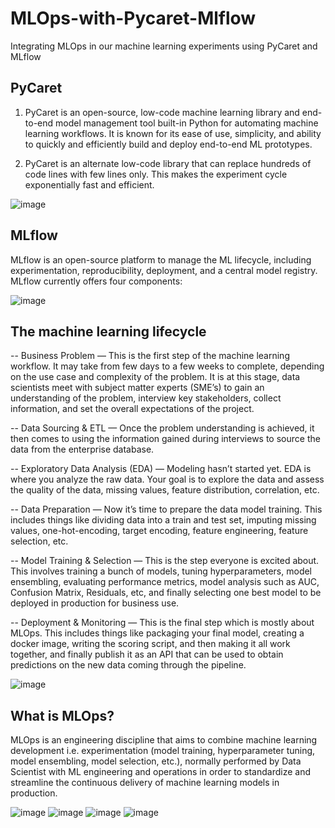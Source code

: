 # MLOps-with-Pycaret-Mlflow
Integrating MLOps in our machine learning experiments using PyCaret and MLflow 


## PyCaret
 
1) PyCaret is an open-source, low-code machine learning library and end-to-end model management tool built-in Python for automating machine learning workflows. It is known for its ease of use, simplicity, and ability to quickly and efficiently build and deploy end-to-end ML prototypes.

2) PyCaret is an alternate low-code library that can replace hundreds of code lines with few lines only. This makes the experiment cycle exponentially fast and efficient.

![image](https://user-images.githubusercontent.com/39995021/174984290-9f100186-6ef3-46a1-ae16-6d0b8450c655.png)


## MLflow
 
MLflow is an open-source platform to manage the ML lifecycle, including experimentation, reproducibility, deployment, and a central model registry. MLflow currently offers four components:


![image](https://user-images.githubusercontent.com/39995021/174984383-c66e5d50-f33e-45c4-8b9a-a96d522f47b1.png)


## The machine learning lifecycle

-- Business Problem — This is the first step of the machine learning workflow. It may take from few days to a few weeks to complete, depending on the use case and complexity of the problem. It is at this stage, data scientists meet with subject matter experts (SME’s) to gain an understanding of the problem, interview key stakeholders, collect information, and set the overall expectations of the project.

-- Data Sourcing & ETL — Once the problem understanding is achieved, it then comes to using the information gained during interviews to source the data from the enterprise database.

-- Exploratory Data Analysis (EDA) — Modeling hasn’t started yet. EDA is where you analyze the raw data. Your goal is to explore the data and assess the quality of the data, missing values, feature distribution, correlation, etc.

-- Data Preparation — Now it’s time to prepare the data model training. This includes things like dividing data into a train and test set, imputing missing values, one-hot-encoding, target encoding, feature engineering, feature selection, etc.

-- Model Training & Selection — This is the step everyone is excited about. This involves training a bunch of models, tuning hyperparameters, model ensembling, evaluating performance metrics, model analysis such as AUC, Confusion Matrix, Residuals, etc, and finally selecting one best model to be deployed in production for business use.

-- Deployment & Monitoring — This is the final step which is mostly about MLOps. This includes things like packaging your final model, creating a docker image, writing the scoring script, and then making it all work together, and finally publish it as an API that can be used to obtain predictions on the new data coming through the pipeline.

![image](https://user-images.githubusercontent.com/39995021/174984773-a70dd153-cd4a-437c-9564-a82aab4744e6.png)



## What is MLOps?
 
MLOps is an engineering discipline that aims to combine machine learning development i.e. experimentation (model training, hyperparameter tuning, model ensembling, model selection, etc.), normally performed by Data Scientist with ML engineering and operations in order to standardize and streamline the continuous delivery of machine learning models in production.

![image](https://user-images.githubusercontent.com/39995021/174985130-f2e173b0-6da3-4fc5-8001-478b77300639.png)
![image](https://user-images.githubusercontent.com/39995021/174985060-f7d90837-6387-4b8c-9bbd-d52e8c7960cc.png)
![image](https://user-images.githubusercontent.com/39995021/174985001-04b4b9ad-20ca-46e7-ae25-0630b76b84fe.png)
![image](https://user-images.githubusercontent.com/39995021/174984847-4a7befe4-b618-4308-b204-b2fdb2d00e3d.png)
